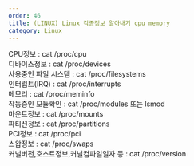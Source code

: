 ```yaml
---   
order: 46   
title: (LINUX) Linux 각종정보 알아내기 cpu memory   
category: Linux   
---   
```

   
CPU정보 : cat /proc/cpu   
디바이스정보 : cat /proc/devices   
사용중인 파일 시스템 : cat /proc/filesystems   
인터럽트(IRQ) : cat /proc/interrupts   
메모리 : cat /proc/meminfo   
작동중인 모듈확인 : cat /proc/modules 또는 lsmod   
마운트정보 : cat /proc/mounts   
파티션정보 : cat /proc/partitions   
PCI정보 : cat /proc/pci   
스왑정보 : cat /proc/swaps   
커널버전,호스트정보,커널컴파일일자 등 : cat /proc/version     
   
